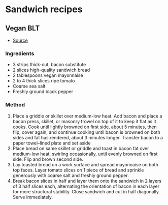 # Sandwich recipes

## Vegan BLT

- [Source](https://www.seriouseats.com/ultimate-blt-sandwich-bacon-lettuce-tomato-recipe)

### Ingredients
- 3 strips thick-cut, bacon substitute
- 2 slices high-quality sandwich bread
- 2 tablespoons vegan mayonnaise
- 2 to 4 thick slices ripe tomato
- Coarse sea salt
- Freshly ground black pepper

### Method
1. Place a griddle or skillet over medium-low heat. Add bacon and place a bacon press, skillet, or masonry trowel on top of it to keep it flat as it cooks. Cook until lightly browned on first side, about 5 minutes, then flip, cover again, and continue cooking until bacon is browned on both sides and fat has rendered, about 3 minutes longer. Transfer bacon to a paper towel–lined plate and set aside
2. Place bread on same skillet or griddle and toast in bacon fat over medium-low heat, swirling occasionally, until evenly browned on first side. Flip and brown second side.
3. Lay toasted bread on a work surface and spread mayonnaise on both top faces. Layer tomato slices on 1 piece of bread and sprinkle generously with coarse salt and freshly ground pepper.
4. Break bacon slices in half and layer them onto the sandwich in 2 layers of 3 half slices each, alternating the orientation of bacon in each layer for more structural stability. Close sandwich and cut in half diagonally. Serve immediately.
